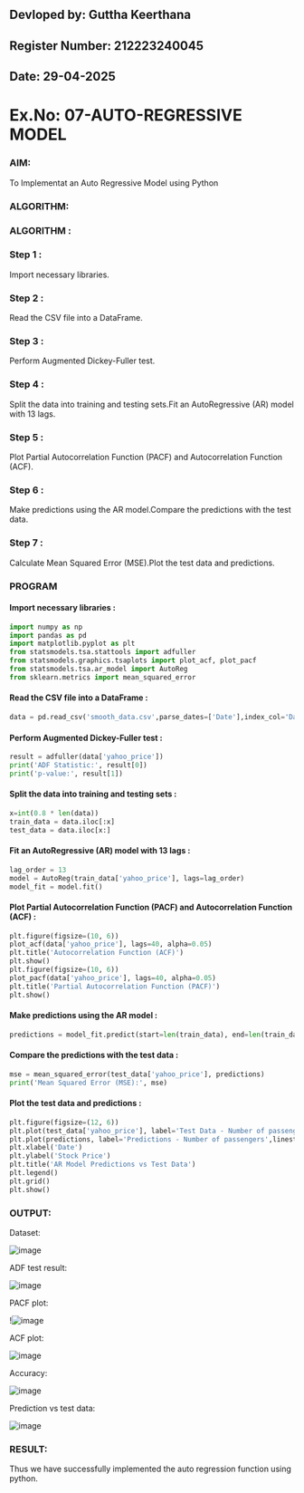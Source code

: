 ## Devloped by: Guttha Keerthana
## Register Number: 212223240045
## Date: 29-04-2025

# Ex.No: 07-AUTO-REGRESSIVE MODEL

### AIM:
To Implementat an Auto Regressive Model using Python
### ALGORITHM:
### ALGORITHM :

### Step 1 :

Import necessary libraries.

### Step 2 :

Read the CSV file into a DataFrame.

### Step 3 :

Perform Augmented Dickey-Fuller test.

### Step 4 :

Split the data into training and testing sets.Fit an AutoRegressive (AR) model with 13 lags.

### Step 5 :

Plot Partial Autocorrelation Function (PACF) and Autocorrelation Function (ACF).

### Step 6 :

Make predictions using the AR model.Compare the predictions with the test data.

### Step 7 :

Calculate Mean Squared Error (MSE).Plot the test data and predictions.

### PROGRAM

#### Import necessary libraries :

```python
import numpy as np
import pandas as pd
import matplotlib.pyplot as plt
from statsmodels.tsa.stattools import adfuller
from statsmodels.graphics.tsaplots import plot_acf, plot_pacf
from statsmodels.tsa.ar_model import AutoReg
from sklearn.metrics import mean_squared_error
```

#### Read the CSV file into a DataFrame :

```python
data = pd.read_csv('smooth_data.csv',parse_dates=['Date'],index_col='Date')
```

#### Perform Augmented Dickey-Fuller test :

```python
result = adfuller(data['yahoo_price']) 
print('ADF Statistic:', result[0])
print('p-value:', result[1])
```

#### Split the data into training and testing sets :

```python
x=int(0.8 * len(data))
train_data = data.iloc[:x]
test_data = data.iloc[x:]
```

#### Fit an AutoRegressive (AR) model with 13 lags :

```python
lag_order = 13
model = AutoReg(train_data['yahoo_price'], lags=lag_order)
model_fit = model.fit()
```

#### Plot Partial Autocorrelation Function (PACF) and Autocorrelation Function (ACF) :

```python
plt.figure(figsize=(10, 6))
plot_acf(data['yahoo_price'], lags=40, alpha=0.05)
plt.title('Autocorrelation Function (ACF)')
plt.show()
plt.figure(figsize=(10, 6))
plot_pacf(data['yahoo_price'], lags=40, alpha=0.05)
plt.title('Partial Autocorrelation Function (PACF)')
plt.show()
```

#### Make predictions using the AR model :

```python
predictions = model_fit.predict(start=len(train_data), end=len(train_data)+len(test_data)-1)
```

#### Compare the predictions with the test data :

```python
mse = mean_squared_error(test_data['yahoo_price'], predictions)
print('Mean Squared Error (MSE):', mse)
```

#### Plot the test data and predictions :

```python
plt.figure(figsize=(12, 6))
plt.plot(test_data['yahoo_price'], label='Test Data - Number of passengers')
plt.plot(predictions, label='Predictions - Number of passengers',linestyle='--')
plt.xlabel('Date')
plt.ylabel('Stock Price')
plt.title('AR Model Predictions vs Test Data')
plt.legend()
plt.grid()
plt.show()

```

### OUTPUT:

Dataset:

![image](https://github.com/user-attachments/assets/c263186a-cfbf-483d-b2b5-60fc22c10fef)

ADF test result:

![image](https://github.com/user-attachments/assets/316cf05e-e7d8-4268-a89a-4598bff51edf)

PACF plot:

!![image](https://github.com/user-attachments/assets/e4407c79-8c4b-48c5-a9d2-4815e9b6b080)


ACF plot:

![image](https://github.com/user-attachments/assets/722cc4be-913b-4f16-8518-5d5d5460172c)


Accuracy:

![image](https://github.com/user-attachments/assets/579c3397-449f-4b6c-a7aa-053946f4d92d)


Prediction vs test data:

![image](https://github.com/user-attachments/assets/18e1b80a-a234-4c63-8365-2691926c5b60)

### RESULT:
Thus we have successfully implemented the auto regression function using python.

